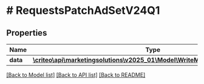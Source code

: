 # # RequestsPatchAdSetV24Q1

## Properties

Name | Type | Description | Notes
------------ | ------------- | ------------- | -------------
**data** | [**\criteo\api\marketingsolutions\v2025_01\Model\WriteModelPatchAdSetV24Q1[]**](WriteModelPatchAdSetV24Q1.md) |  | [optional]

[[Back to Model list]](../../README.md#models) [[Back to API list]](../../README.md#endpoints) [[Back to README]](../../README.md)
